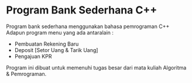 <h1>Program Bank Sederhana C++</h1>
Program bank sederhana menggunakan bahasa pemrograman C++ <br>
Adapun program menu yang ada antaralain : </br>
<ul>
  <li>Pembuatan Rekening Baru</li>
  <li>Deposit [Setor Uang & Tarik Uang]</li>
  <li>Pengajuan KPR</li>
</ul>
Program ini dibuat untuk memenuhi tugas besar dari mata kuliah Algoritma & Pemrograman.
